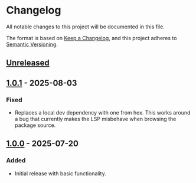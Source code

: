 # Changelog

All notable changes to this project will be documented in this file.

The format is based on [Keep a Changelog](https://keepachangelog.com/en/1.1.0/),
and this project adheres to [Semantic Versioning](https://semver.org/spec/v2.0.0.html).

## [Unreleased]

## [1.0.1] - 2025-08-03

### Fixed
- Replaces a local dev dependency with one from hex.
  This works around a bug that currently makes the LSP misbehave when
  browsing the package source.

## [1.0.0] - 2025-07-20

### Added
- Initial release with basic functionality.

[Unreleased]: https://github.com/sbergen/spoke/compare/spoke_mqtt_js-v1.0.1...HEAD
[1.0.1]: https://github.com/sbergen/spoke/releases/tag/spoke_mqtt_js-v1.0.1
[1.0.0]: https://github.com/sbergen/spoke/releases/tag/v1.0.0
